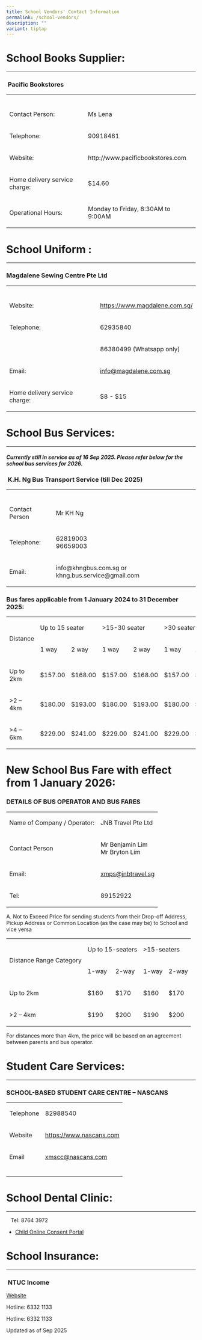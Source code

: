 ```yaml
---
title: School Vendors' Contact Information
permalink: /school-vendors/
description: ""
variant: tiptap
---
```

<h1>School Books Supplier:</h1>
<hr>
<h3>&nbsp;<strong>Pacific Bookstores</strong></h3>
<table style="minWidth: 50px">
<colgroup>
<col>
<col>
</colgroup>
<tbody>
<tr>
<th rowspan="1" colspan="1">
<p></p>
</th>
<th rowspan="1" colspan="1">
<p></p>
</th>
</tr>
<tr>
<td rowspan="1" colspan="1">
<p>Contact Person:</p>
</td>
<td rowspan="1" colspan="1">
<p>Ms Lena</p>
</td>
</tr>
<tr>
<td rowspan="1" colspan="1">
<p>Telephone:</p>
</td>
<td rowspan="1" colspan="1">
<p>90918461</p>
</td>
</tr>
<tr>
<td rowspan="1" colspan="1">
<p>Website:</p>
</td>
<td rowspan="1" colspan="1">
<p>http://www.pacificbookstores.com</p>
</td>
</tr>
<tr>
<td rowspan="1" colspan="1">
<p>Home delivery service charge:</p>
</td>
<td rowspan="1" colspan="1">
<p>$14.60</p>
</td>
</tr>
<tr>
<td rowspan="1" colspan="1">
<p>Operational Hours:</p>
</td>
<td rowspan="1" colspan="1">
<p>Monday to Friday, 8:30AM to 9:00AM</p>
</td>
</tr>
</tbody>
</table>
<h1>School Uniform :</h1>
<hr>
<h3><strong>Magdalene Sewing Centre Pte Ltd</strong></h3>
<table style="minWidth: 50px">
<colgroup>
<col>
<col>
</colgroup>
<tbody>
<tr>
<th rowspan="1" colspan="1">
<p></p>
</th>
<th rowspan="1" colspan="1">
<p></p>
</th>
</tr>
<tr>
<td rowspan="1" colspan="1">
<p>Website:</p>
</td>
<td rowspan="1" colspan="1">
<p><a href="https://www.magdalene.com.sg/" rel="noopener noreferrer nofollow" target="_blank">https://www.magdalene.com.sg/</a>
</p>
</td>
</tr>
<tr>
<td rowspan="1" colspan="1">
<p>Telephone:</p>
</td>
<td rowspan="1" colspan="1">
<p>62935840</p>
</td>
</tr>
<tr>
<td rowspan="1" colspan="1">
<p></p>
</td>
<td rowspan="1" colspan="1">
<p>86380499 (Whatsapp only)</p>
</td>
</tr>
<tr>
<td rowspan="1" colspan="1">
<p>Email:</p>
</td>
<td rowspan="1" colspan="1">
<p><a href="mailto:info@magdalene.com.sg" rel="noopener noreferrer nofollow" target="_blank">info@magdalene.com.sg</a>
</p>
</td>
</tr>
<tr>
<td rowspan="1" colspan="1">
<p>Home delivery service charge:</p>
</td>
<td rowspan="1" colspan="1">
<p>$8 - $15</p>
</td>
</tr>
</tbody>
</table>
<h1>School Bus Services:</h1>
<hr>
<h5>Currently still in service as of 16 Sep 2025. Please refer below for the school bus services for 2026.</h5>
<h3>&nbsp;<strong>K.H. Ng Bus Transport Service (till Dec 2025)</strong></h3>
<p></p>
<table style="minWidth: 50px">
<colgroup>
<col>
<col>
</colgroup>
<tbody>
<tr>
<th rowspan="1" colspan="1">
<p></p>
</th>
<th rowspan="1" colspan="1">
<p></p>
</th>
</tr>
<tr>
<td rowspan="1" colspan="1">
<p>Contact Person</p>
</td>
<td rowspan="1" colspan="1">
<p>Mr KH Ng</p>
</td>
</tr>
<tr>
<td rowspan="1" colspan="1">
<p>Telephone:</p>
</td>
<td rowspan="1" colspan="1">
<p>62819003
<br>96659003</p>
</td>
</tr>
<tr>
<td rowspan="1" colspan="1">
<p>Email:</p>
</td>
<td rowspan="1" colspan="1">
<p>info@khngbus.com.sg or khng.bus.service@gmail.com</p>
</td>
</tr>
</tbody>
</table>
<h3>Bus fares applicable from 1 January 2024 to 31 December 2025:</h3>
<table style="minWidth: 175px">
<colgroup>
<col>
<col>
<col>
<col>
<col>
<col>
<col>
</colgroup>
<tbody>
<tr>
<td rowspan="2" colspan="1">
<p>Distance</p>
</td>
<td rowspan="1" colspan="2">
<p>Up to 15 seater</p>
</td>
<td rowspan="1" colspan="2">
<p>&gt;15-30 seater</p>
</td>
<td rowspan="1" colspan="2">
<p>&gt;30 seater</p>
</td>
</tr>
<tr>
<td rowspan="1" colspan="1">
<p>1 way</p>
</td>
<td rowspan="1" colspan="1">
<p>2 way</p>
</td>
<td rowspan="1" colspan="1">
<p>1 way</p>
</td>
<td rowspan="1" colspan="1">
<p>2 way</p>
</td>
<td rowspan="1" colspan="1">
<p>1 way</p>
</td>
<td rowspan="1" colspan="1">
<p>2 way</p>
</td>
</tr>
<tr>
<td rowspan="1" colspan="1">
<p>Up to 2km</p>
</td>
<td rowspan="1" colspan="1">
<p>$157.00</p>
</td>
<td rowspan="1" colspan="1">
<p>$168.00</p>
</td>
<td rowspan="1" colspan="1">
<p>$157.00</p>
</td>
<td rowspan="1" colspan="1">
<p>$168.00</p>
</td>
<td rowspan="1" colspan="1">
<p>$157.00</p>
</td>
<td rowspan="1" colspan="1">
<p>$168.00</p>
</td>
</tr>
<tr>
<td rowspan="1" colspan="1">
<p>&gt;2 – 4km</p>
</td>
<td rowspan="1" colspan="1">
<p>$180.00</p>
</td>
<td rowspan="1" colspan="1">
<p>$193.00</p>
</td>
<td rowspan="1" colspan="1">
<p>$180.00</p>
</td>
<td rowspan="1" colspan="1">
<p>$193.00</p>
</td>
<td rowspan="1" colspan="1">
<p>$180.00</p>
</td>
<td rowspan="1" colspan="1">
<p>$193.00</p>
</td>
</tr>
<tr>
<td rowspan="1" colspan="1">
<p>&gt;4 – 6km</p>
</td>
<td rowspan="1" colspan="1">
<p>$229.00</p>
</td>
<td rowspan="1" colspan="1">
<p>$241.00</p>
</td>
<td rowspan="1" colspan="1">
<p>$229.00</p>
</td>
<td rowspan="1" colspan="1">
<p>$241.00</p>
</td>
<td rowspan="1" colspan="1">
<p>$229.00</p>
</td>
<td rowspan="1" colspan="1">
<p>$241.00</p>
</td>
</tr>
</tbody>
</table>
<h1><strong>New School Bus Fare with effect from 1 January 2026:</strong></h1>
<h3><strong>DETAILS OF BUS OPERATOR AND BUS FARES</strong></h3>
<p></p>
<table style="minWidth: 50px">
<colgroup>
<col>
<col>
</colgroup>
<tbody>
<tr>
<td rowspan="1" colspan="1">
<p>Name of Company / Operator:</p>
</td>
<td rowspan="1" colspan="1">
<p>JNB Travel Pte Ltd</p>
</td>
</tr>
<tr>
<td rowspan="1" colspan="1">
<p>Contact Person</p>
</td>
<td rowspan="1" colspan="1">
<p>Mr Benjamin Lim
<br>Mr Bryton Lim</p>
</td>
</tr>
<tr>
<td rowspan="1" colspan="1">
<p>Email:</p>
</td>
<td rowspan="1" colspan="1">
<p><a href="mailto:jnbtravel@outlook.com" rel="noopener noreferrer nofollow" target="_blank">xmps@jnbtravel.sg</a>
</p>
</td>
</tr>
<tr>
<td rowspan="1" colspan="1">
<p>Tel:</p>
</td>
<td rowspan="1" colspan="1">
<p>89152922</p>
</td>
</tr>
</tbody>
</table>
<p></p>
<p>A. Not to Exceed Price for sending students from their Drop-off Address,
Pickup Address or Common Location (as the case may be) to School and vice
versa</p>
<table style="minWidth: 125px">
<colgroup>
<col>
<col>
<col>
<col>
<col>
</colgroup>
<tbody>
<tr>
<td rowspan="2" colspan="1">
<p>Distance Range Category</p>
</td>
<td rowspan="1" colspan="2">
<p>Up to 15-seaters</p>
</td>
<td rowspan="1" colspan="2">
<p>&gt;15-seaters</p>
</td>
</tr>
<tr>
<td rowspan="1" colspan="1">
<p>1-way</p>
</td>
<td rowspan="1" colspan="1">
<p>2-way</p>
</td>
<td rowspan="1" colspan="1">
<p>1-way</p>
</td>
<td rowspan="1" colspan="1">
<p>2-way</p>
</td>
</tr>
<tr>
<td rowspan="1" colspan="1">
<p>Up to 2km</p>
</td>
<td rowspan="1" colspan="1">
<p>$160</p>
</td>
<td rowspan="1" colspan="1">
<p>$170</p>
</td>
<td rowspan="1" colspan="1">
<p>$160</p>
</td>
<td rowspan="1" colspan="1">
<p>$170</p>
</td>
</tr>
<tr>
<td rowspan="1" colspan="1">
<p>&gt;2 – 4km</p>
</td>
<td rowspan="1" colspan="1">
<p>$190</p>
</td>
<td rowspan="1" colspan="1">
<p>$200</p>
</td>
<td rowspan="1" colspan="1">
<p>$190</p>
</td>
<td rowspan="1" colspan="1">
<p>$200</p>
</td>
</tr>
</tbody>
</table>
<p>For distances more than 4km, the price will be based on an agreement between
parents and bus operator.</p>
<h1>Student Care Services:</h1>
<hr>
<h3>SCHOOL-BASED STUDENT CARE CENTRE – NASCANS</h3>
<table style="minWidth: 50px">
<colgroup>
<col>
<col>
</colgroup>
<tbody>
<tr>
<td rowspan="1" colspan="1">
<p>Telephone</p>
</td>
<td rowspan="1" colspan="1">
<p>82988540</p>
</td>
</tr>
<tr>
<td rowspan="1" colspan="1">
<p>Website</p>
</td>
<td rowspan="1" colspan="1">
<p><a href="https://www.nascans.com" rel="noopener noreferrer nofollow" target="_blank">https://www.nascans.com</a>
</p>
</td>
</tr>
<tr>
<td rowspan="1" colspan="1">
<p>Email</p>
</td>
<td rowspan="1" colspan="1">
<p><a href="mailto:xmscc@nascans.com" rel="noopener noreferrer nofollow" target="_blank">xmscc@nascans.com</a>
</p>
</td>
</tr>
<tr>
<td rowspan="1" colspan="1">
<p></p>
</td>
<td rowspan="1" colspan="1">
<p></p>
</td>
</tr>
</tbody>
</table>
<h1>School Dental Clinic:</h1>
<hr>
<p>&nbsp; &nbsp;Tel: 8764 3972</p>
<ul data-tight="true" class="tight">
<li>
<p><a href="https://consent.hpb.gov.sg/" rel="noopener noreferrer nofollow" target="_blank">Child Online Consent Portal</a>
</p>
</li>
</ul>
<h1>School Insurance:</h1>
<hr>
<h3>&nbsp;<strong>NTUC Income</strong></h3>
<p><a href="https://studentgpa.incomegroupins.com.sg" rel="noopener noreferrer nofollow" target="_blank">Website</a>
</p>
<p>Hotline: 6332 1133</p>
<p>Hotline: 6332 1133</p>
<p>Updated as of Sep 2025</p>